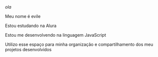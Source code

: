 *ola* 

Meu nome é evile

Estou estudando na Alura

Estou me desenvolvendo na linguagem JavaScript

Utilizo esse espaço para minha organização e compartilhamento dos meu projetos desenvolvidos
